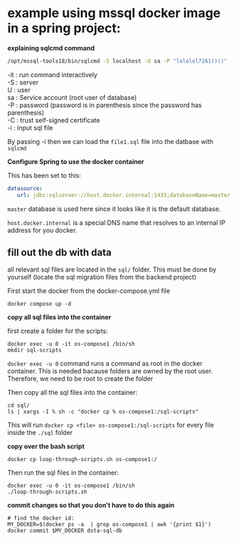 # example using mssql docker image in a spring project:

__explaining sqlcmd command__ <br>

```bash
/opt/mssql-tools18/bin/sqlcmd -S localhost -U sa -P "lololol7261()()" -C -i file1.sql
```

-it : run command interactively <br>
-S : server  <br>
U : user <br>
sa : Service account (root user of database) <br>
-P : password (password is in parenthesis since the password has parenthesis) <br>
-C : trust self-signed certificate <br>
-i : input sql file <br>

By passing -i then we can load the `file1.sql` file into the datbase with `sqlcmd`

__Configure Spring to use the docker container__ <br>

This has been set to this:
```yml
datasource:
   url: jdbc:sqlserver://host.docker.internal:1433;databaseName=master;trustServerCertificate=true;
```

`master` database is used here since it looks like it is the default database.


`host.docker.internal` is a special DNS name that resolves to an internal IP address for you docker.


## fill out the db with data

all relevant sql files are located in the `sql/` folder.
This must be done by yourself (locate the sql migration files from the backend project)

First start the docker from the docker-compose.yml file 
```shell
docker compose up -d
```
__copy all sql files into the container__ <br>

first create a folder for the scripts:
```shell
docker exec -u 0 -it os-compose1 /bin/sh
mkdir sql-scripts
```

`docker exec -u 0` command runs a command as root in the docker container.
This is needed bacause folders are owned by the root user.
Therefore, we need to be root to create the folder

Then copy all the sql files into the container:

```shell
cd sql/
ls | xargs -I % sh -c "docker cp % os-compose1:/sql-scripts"
```

This will run `docker cp <file> os-compose1:/sql-scripts` for every file inside the `./sql` folder

__copy over the bash script__ <br>
```shell
docker cp loop-through-scripts.sh os-compose1:/
```
Then run the sql files in the container:

```shell
docker exec -u 0 -it os-compose1 /bin/sh
./loop-through-scripts.sh
```

__commit changes so that you don't have to do this again__ <br>
```shell
# find the docker id:
MY_DOCKER=$(docker ps -a  | grep os-compose1 | awk '{print $1}')
docker commit $MY_DOCKER dsta-sql-db
```




